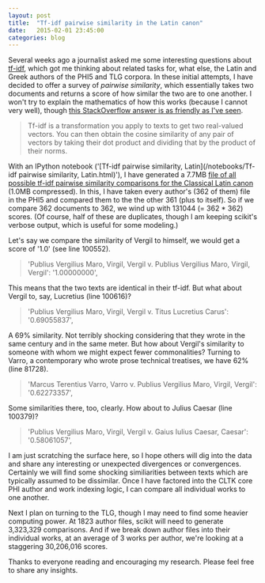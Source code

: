 ```yaml
---
layout: post
title:  "Tf-idf pairwise similarity in the Latin canon"
date:   2015-02-01 23:45:00
categories: blog
---
```


Several weeks ago a journalist asked me some interesting questions about [tf-idf](https://en.wikipedia.org/wiki/Tf%E2%80%93idf), which got me thinking about related tasks for, what else, the Latin and Greek authors of the PHI5 and TLG corpora. In these initial attempts, I have decided to offer a survey of *pairwise similarity*, which essentially takes two documents and returns a score of how similar the two are to one another. I won't try to explain the mathematics of how this works (because I cannot very well), though [this StackOverflow answer is as friendly as I've seen](http://stackoverflow.com/a/6255993).
>Tf-idf is a transformation you apply to texts to get two real-valued vectors. You can then obtain the cosine similarity of any pair of vectors by taking their dot product and dividing that by the product of their norms.

With an IPython notebook ('[Tf-idf pairwise similarity, Latin](/notebooks/Tf-idf pairwise similarity, Latin.html)'), I have generated a 7.7MB [file of all possible tf-idf pairwise similarity comparisons for the Classical Latin canon](/assets/phi5_tfidf_pairwise_sims_final.tar.gz) (1.0MB compressed). In this, I have taken every author's (362 of them) file in the PHI5 and compared them to the the other 361 (plus to itself). So if we compare 362 documents to 362, we wind up with 131044 (= 362 * 362) scores. (Of course, half of these are duplicates, though I am keeping scikit's verbose output, which is useful for some modeling.)

Let's say we compare the similarity of Vergil to himself, we would get a score of '1.0' (see line 100552).
>'Publius Vergilius Maro, Virgil, Vergil v. Publius Vergilius Maro, Virgil, Vergil': '1.00000000',

This means that the two texts are identical in their tf-idf. But what about Vergil to, say, Lucretius (line 100616)?
>'Publius Vergilius Maro, Virgil, Vergil v. Titus Lucretius Carus': '0.69055837',

A 69% similarity. Not terribly shocking considering that they wrote in the same century and in the same meter. But how about Vergil's similarity to someone with whom we might expect fewer commonalities?
Turning to Varro, a contemporary who wrote prose technical treatises, we have 62% (line 81728).
>'Marcus Terentius Varro, Varro v. Publius Vergilius Maro, Virgil, Vergil': '0.62273357',

Some similarities there, too, clearly. How about to Julius Caesar (line 100379)?
>'Publius Vergilius Maro, Virgil, Vergil v. Gaius Iulius Caesar, Caesar': '0.58061057',

I am just scratching the surface here, so I hope others will dig into the data and share any interesting or unexpected divergences or convergences. Certainly we will find some shocking similiarities between texts which are typically assumed to be dissimilar. Once I have factored into the CLTK core PHI author and work indexing logic, I can compare all individual works to one another.

Next I plan on turning to the TLG, though I may need to find some heavier computing power. At 1823 author files, scikit will need to generate 3,323,329 comparisons. And if we break down author files into their individual works, at an average of 3 works per author, we're looking at a staggering 30,206,016 scores.

Thanks to everyone reading and encouraging my research. Please feel free to share any insights.